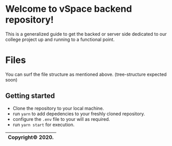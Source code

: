 # Welcome to vSpace backend repository!

This is a generalized guide to get the backed or server side dedicated to our college project up and running to a functional point.

# Files
You can surf the file structure as mentioned above. (tree-structure expected soon)

## Getting started

 - Clone the repository to your local machine.
 - run `yarn` to add depedencies to your freshly cloned repository.
 - configure the `.env` file to your will as required.
 - run `yarn start` for execution.
 
 

|Copyright© 2020.|
|----------------|
